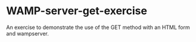 # WAMP-server-get-exercise
An exercise to demonstrate the use of the GET method with an HTML form and wampserver.
